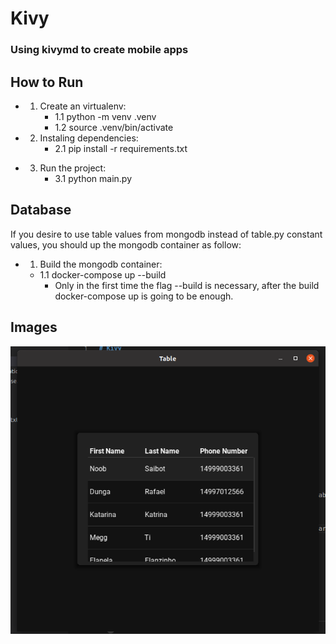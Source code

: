 # Kivy
### Using kivymd to create mobile apps

## How to Run
* 1. Create an virtualenv:
        - 1.1 python -m venv .venv
        - 1.2 source .venv/bin/activate

* 2. Instaling dependencies:
        - 2.1 pip install -r requirements.txt

- 3. Run the project:
        - 3.1 python main.py

## Database
If you desire to use table values from mongodb instead of table.py constant values, you should up the mongodb container as follow:

* 1. Build the mongodb container:
    - 1.1 docker-compose up --build
        - Only in the first time the flag --build is necessary, after the build docker-compose up is going to be enough.

## Images

![plot](./images/my_dogs_table.png)